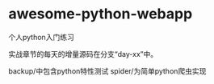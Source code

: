awesome-python-webapp
=====================
个人python入门练习

实战章节的每天的增量源码在分支“day-xx”中。

backup/中包含python特性测试 spider/为简单python爬虫实现
